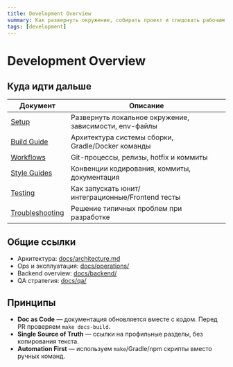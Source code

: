 ```yaml
---
title: Development Overview
summary: Как развернуть окружение, собирать проект и следовать рабочим процессам в AquaStream.
tags: [development]
---
```


# Development Overview

## Куда идти дальше

| Документ | Описание |
|----------|----------|
| [Setup](setup.md) | Развернуть локальное окружение, зависимости, env-файлы |
| [Build Guide](build-guide.md) | Архитектура системы сборки, Gradle/Docker команды |
| [Workflows](workflows.md) | Git-процессы, релизы, hotfix и коммиты |
| [Style Guides](style-guides.md) | Конвенции кодирования, коммиты, документация |
| [Testing](testing.md) | Как запускать юнит/интеграционные/Frontend тесты |
| [Troubleshooting](troubleshooting.md) | Решение типичных проблем при разработке |

## Общие ссылки

- Архитектура: [docs/architecture.md](../architecture.md)
- Ops и эксплуатация: [docs/operations/](../operations/README.md)
- Backend overview: [docs/backend/](../backend/README.md)
- QA стратегия: [docs/qa/](../qa/index.md)

## Принципы

- **Doc as Code** — документация обновляется вместе с кодом. Перед PR проверяем `make docs-build`.
- **Single Source of Truth** — ссылки на профильные разделы, без копирования текста.
- **Automation First** — используем `make`/Gradle/npm скрипты вместо ручных команд.

